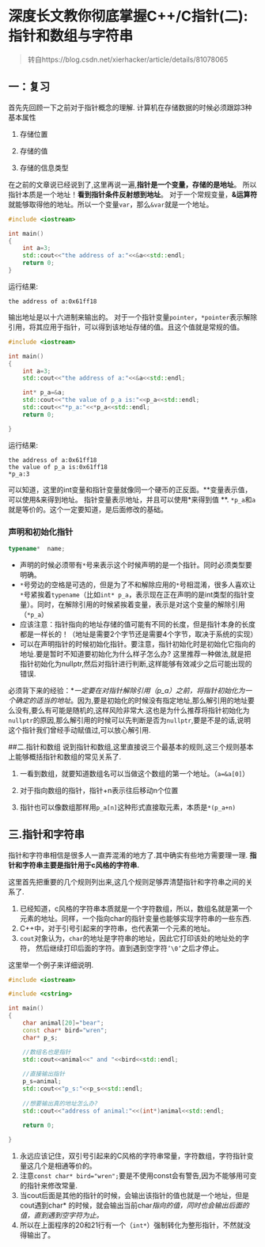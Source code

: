 # 深度长文教你彻底掌握C++/C指针(二):指针和数组与字符串

> 转自https://blog.csdn.net/xierhacker/article/details/81078065

## 一：复习
首先先回顾一下之前对于指针概念的理解.
计算机在存储数据的时候必须跟踪3种基本属性

1. 存储位置

2. 存储的值

3. 存储的信息类型

在之前的文章说已经说到了,这里再说一遍,**指针是一个变量，存储的是地址**。 所以指针本质是一个地址！**看到指针条件反射想到地址**。
   对于一个常规变量，**&运算符**就能够取得他的地址。所以一个变量`var`，那么`&var`就是一个地址。

```c++
#include <iostream>

int main()
{
    int a=3;
    std::cout<<"the address of a:"<<&a<<std::endl;
    return 0;
}

```


运行结果:

```shell
the address of a:0x61ff18
```

输出地址是以十六进制来输出的。
对于一个指针变量`pointer`，`*pointer`表示解除引用，将其应用于指针，可以得到该地址存储的值。且这个值就是常规的值。

```c++
#include <iostream>

int main()
{
    int a=3;
    std::cout<<"the address of a:"<<&a<<std::endl;

    int* p_a=&a;
    std::cout<<"the value of p_a is:"<<p_a<<std::endl;
    std::cout<<"*p_a:"<<*p_a<<std::endl;
    return 0;

}
```

运行结果:

```shell
the address of a:0x61ff18
the value of p_a is:0x61ff18
*p_a:3
```

可以知道，这里的int变量和指针变量就像同一个硬币的正反面。**变量表示值，可以使用&来得到地址。 指针变量表示地址，并且可以使用*来得到值 **.
`*p_a`和`a`就是等价的。这个一定要知道，是后面修改的基础。

### 声明和初始化指针

```c++
typename*  name;
```

* 声明的时候必须带有`*`号来表示这个时候声明的是一个指针。同时必须类型要明确。
* `*`号旁边的空格是可选的，但是为了不和解除应用的`*`号相混淆，很多人喜欢让`*`号紧挨着`typename`（比如`int* p_a`，表示现在正在声明的是int类型的指针变量）。同时，在解除引用的时候紧挨着变量，表示是对这个变量的解除引用（`*p_a`）
* 应该注意：指针指向的地址存储的值可能有不同的长度，但是指针本身的长度都是一样长的！（地址是需要2个字节还是需要4个字节，取决于系统的实现）
* 可以在声明指针的时候初始化指针。要注意，指针初始化时是初始化它指向的地址.要是暂时不知道要初始化为什么样子怎么办? 这里推荐一种做法,就是把指针初始化为nullptr,然后对指针进行判断,这样能够有效减少之后可能出现的错误.

必须背下来的经验：**一定要在对指针解除引用（*p_a）之前，将指针初始化为一个确定的适当的地址**。因为,要是初始化的时候没有指定地址,那么解引用的地址要么没有,要么有可能是随机的,这样风险非常大.这也是为什么推荐将指针初始化为`nullptr`的原因,那么解引用的时候可以先判断是否为`nullptr`,要是不是的话,说明这个指针我们曾经手动赋值过,可以放心解引用.

##二.指针和数组
说到指针和数组,这里直接说三个最基本的规则,这三个规则基本上能够概括指针和数组的常见关系了.

1. 一看到数组，就要知道数组名可以当做这个数组的第一个地址。（`a=&a[0]`）

2. 对于指向数组的指针，指针+n表示往后移动n个位置

3. 指针也可以像数组那样用`p_a[n]`这种形式直接取元素，本质是`*(p_a+n)`

## 三.指针和字符串
   指针和字符串相信是很多人一直弄混淆的地方了.其中确实有些地方需要理一理. **指针和字符串主要是指针用于c风格的字符串.**

这里首先把重要的几个规则列出来,这几个规则足够弄清楚指针和字符串之间的关系了.

1. 已经知道，c风格的字符串本质就是一个字符数组，所以，数组名就是第一个元素的地址。同样，一个指向char的指针变量也能够实现字符串的一些东西.
2. C++中，对于引号引起来的字符串，也代表第一个元素的地址。
3. `cout`对象认为，`char`的地址是字符串的地址，因此它打印该处的地址处的字符， 然后继续打印后面的字符。直到遇到空字符`’\0’`之后才停止。

这里举一个例子来详细说明.

```c++
#include <iostream>

#include <cstring>

int main()
{
    char animal[20]="bear";
    const char* bird="wren";
    char* p_s;

    //数组名也是指针
    std::cout<<animal<<" and "<<bird<<std::endl;
    
    //直接输出指针
    p_s=animal;
    std::cout<<"p_s:"<<p_s<<std::endl;
    
    //想要输出真的地址怎么办?
    std::cout<<"address of animal:"<<(int*)animal<<std::endl;
    
    return 0;

}
```

1. 永远应该记住，双引号引起来的C风格的字符串常量，字符数组，字符指针变量这几个是相通等价的。
2. 注意`const char* bird="wren";`要是不使用const会有警告,因为不能够用可变的指针来修改常量.
3. 当cout后面是其他的指针的时候，会输出该指针的值也就是一个地址，但是cout遇到char* 的时候，就会输出当前char*指向的值，同时也会输出后面的值，直到遇到空字符为止。*
4. 所以在上面程序的20和21行有一个（`int*`）强制转化为整形指针，不然就没得输出了。
   

